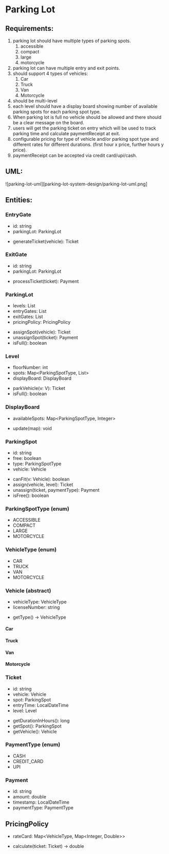 # Parking Lot

## Requirements:
1. parking lot should have multiple types of parking spots.
    1. accessible
    2. compact
    3. large
    4. motorcycle
2. parking lot can have multiple entry and exit points.
3. should support 4 types of vehicles:
    1. Car
    2. Truck
    3. Van
    4. Motorcycle
4. should be multi-level
5. each level should have a display board showing number of available parking spots for each parking spot type.
6. When parking lot is full no vehicle should be allowed and there should be a clear message on the board.
7. users will get the parking ticket on entry which will be used to track parking time and calculate paymentReceipt at exit.
8. configurable pricing for type of vehicle and/or parking spot type and different rates for different durations. (first hour x price, further hours y price).
9. paymentReceipt can be accepted via credit card/upi/cash.

## UML:
![parking-lot-uml][parking-lot-system-design/parking-lot-uml.png]

## Entities:
### EntryGate
- id: string
- parkingLot: ParkingLot
+ generateTicket(vehicle): Ticket

### ExitGate
- id: string
- parkingLot: ParkingLot
+ processTicket(ticket): Payment

### ParkingLot
- levels: List<Level>
- entryGates: List<EntryGate>
- exitGates: List<ExitGate>
- pricingPolicy: PricingPolicy
+ assignSpot(vehicle): Ticket
+ unassignSpot(ticket): Payment
+ isFull(): boolean

### Level
- floorNumber: int
- spots: Map<ParkingSpotType, List<ParkingSpot>>
- displayBoard: DisplayBoard
+ parkVehicle(v: V): Ticket
+ isFull(): boolean

### DisplayBoard
- availableSpots: Map<ParkingSpotType, Integer>
+ update(map): void

### ParkingSpot
- id: string
- free: boolean
- type: ParkingSpotType
- vehicle: Vehicle
+ canFit(v: Vehicle): boolean
+ assign(vehicle, level): Ticket
+ unassign(ticket, paymentType): Payment
+ isFree(): boolean

### ParkingSpotType (enum)
- ACCESSIBLE
- COMPACT
- LARGE
- MOTORCYCLE

### VehicleType (enum)
- CAR
- TRUCK
- VAN
- MOTORCYCLE

### Vehicle (abstract)
- vehicleType: VehicleType
- licenseNumber: string
+ getType() -> VehicleType

#### Car
#### Truck
#### Van
#### Motorcycle


### Ticket
- id: string
- vehicle: Vehicle
- spot: ParkingSpot
- entryTime: LocalDateTime
- level: Level
+ getDurationInHours(): long
+ getSpot(): ParkingSpot
+ getVehicle(): Vehicle

### PaymentType (enum)
- CASH
- CREDIT_CARD
- UPI
 
### Payment
- id: string
- amount: double
- timestamp: LocalDateTime
- paymentType: PaymentType

## PricingPolicy
- rateCard: Map<VehicleType, Map<Integer, Double>>
+ calculate(ticket: Ticket) -> double
